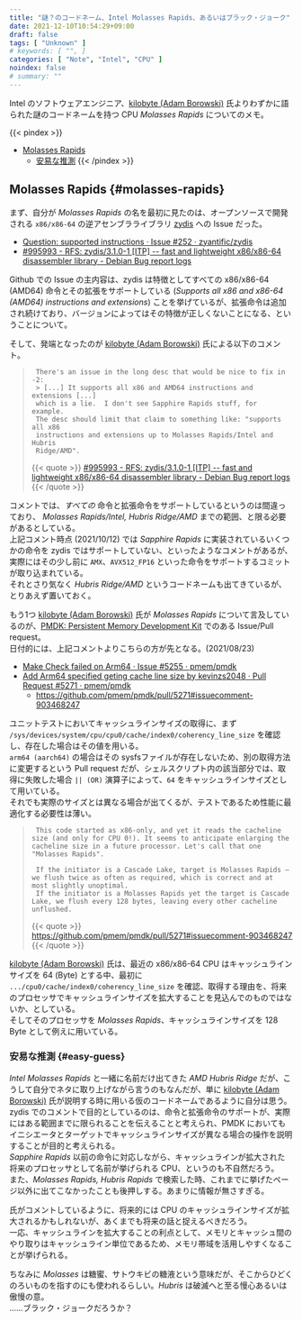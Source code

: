 ```yaml
---
title: "謎？のコードネーム、Intel Molasses Rapids、あるいはブラック・ジョーク"
date: 2021-12-10T10:54:29+09:00
draft: false
tags: [ "Unknown" ]
# keywords: [ "", ]
categories: [ "Note", "Intel", "CPU" ]
noindex: false
# summary: ""
---
```


Intel のソフトウェアエンジニア、[kilobyte (Adam Borowski)](https://github.com/kilobyte) 氏よりわずかに語られた謎のコードネームを持つ CPU *Molasses Rapids* についてのメモ。  

{{< pindex >}}
 * [Molasses Rapids](#molasses-rapids)
    * [安易な推測](#easy-guess)
{{< /pindex >}}

## Molasses Rapids {#molasses-rapids}

まず、自分が *Molasses Rapids* の名を最初に見たのは、オープンソースで開発される `x86/x86-64` の逆アセンブラライブラリ [zydis](https://zydis.re/) への Issue だった。  

 * [Question: supported instructions · Issue #252 · zyantific/zydis](https://github.com/zyantific/zydis/issues/252)
 * [#995993 - RFS: zydis/3.1.0-1 [ITP] -- fast and lightweight x86/x86-64 disassembler library - Debian Bug report logs](https://bugs.debian.org/cgi-bin/bugreport.cgi?bug=995993#12)

Github での Issue の主内容は、zydis は特徴としてすべての x86/x86-64 (AMD64) 命令とその拡張をサポートしている (*Supports all x86 and x86-64 (AMD64) instructions and extensions*) ことを挙げているが、拡張命令は追加され続けており、バージョンによってはその特徴が正しくないことになる、ということについて。  

そして、発端となったのが [kilobyte (Adam Borowski)](https://github.com/kilobyte) 氏による以下のコメント。  

 > 		There's an issue in the long desc that would be nice to fix in -2:
 > 		> [...] It supports all x86 and AMD64 instructions and extensions [...]
 > 		which is a lie.  I don't see Sapphire Rapids stuff, for example.
 > 		The desc should limit that claim to something like: "supports all x86
 > 		instructions and extensions up to Molasses Rapids/Intel and Hubris
 > 		Ridge/AMD".
 >
 > {{< quote >}} [#995993 - RFS: zydis/3.1.0-1 [ITP] -- fast and lightweight x86/x86-64 disassembler library - Debian Bug report logs](https://bugs.debian.org/cgi-bin/bugreport.cgi?bug=995993#12) {{< /quote >}}

コメントでは、*すべての* 命令と拡張命令をサポートしているというのは間違っており、 *Molasses Rapids/Intel, Hubris Ridge/AMD* までの範囲、と限る必要があるとしている。  
上記コメント時点 (2021/10/12) では *Sapphire Rapids* に実装されているいくつかの命令を zydis ではサポートしていない、といったようなコメントがあるが、実際にはその少し前に `AMX`、`AVX512_FP16` といった命令をサポートするコミットが取り込まれている。  
それとさり気なく *Hubris Ridge/AMD* というコードネームも出てきているが、とりあえず置いておく。  

もう1つ [kilobyte (Adam Borowski)](https://github.com/kilobyte) 氏が *Molasses Rapids* について言及しているのが、[PMDK: Persistent Memory Development Kit](https://github.com/pmem/pmdk) でのある Issue/Pull  request。  
日付的には、上記コメントよりこちらの方が先となる。(2021/08/23)  

 * [Make Check failed on Arm64 · Issue #5255 · pmem/pmdk](https://github.com/pmem/pmdk/issues/5255)
 * [Add Arm64 specified geting cache line size by kevinzs2048 · Pull Request #5271 · pmem/pmdk](https://github.com/pmem/pmdk/pull/5271)
    * <https://github.com/pmem/pmdk/pull/5271#issuecomment-903468247>

ユニットテストにおいてキャッシュラインサイズの取得に、まず `/sys/devices/system/cpu/cpu0/cache/index0/coherency_line_size` を確認し、存在した場合はその値を用いる。  
`arm64 (aarch64)` の場合はその sysfsファイルが存在しないため、別の取得方法に変更するという Pull request だが、シェルスクリプト内の該当部分では、取得に失敗した場合 `|| (OR)` 演算子によって、`64` をキャッシュラインサイズとして用いている。  
それでも実際のサイズとは異なる場合が出てくるが、テストであるため性能に最適化する必要性は薄い。  

 > 		This code started as x86-only, and yet it reads the cacheline size (and only for CPU 0!). It seems to anticipate enlarging the cacheline size in a future processor. Let's call that one "Molasses Rapids".
 > 		
 > 		If the initiator is a Cascade Lake, target is Molasses Rapids — we flush twice as often as required, which is correct and at most slightly unoptimal.
 > 		If the initiator is a Molasses Rapids yet the target is Cascade Lake, we flush every 128 bytes, leaving every other cacheline unflushed.
 >
 > {{< quote >}} <https://github.com/pmem/pmdk/pull/5271#issuecomment-903468247> {{< /quote >}}

[kilobyte (Adam Borowski)](https://github.com/kilobyte) 氏は、最近の x86/x86-64 CPU はキャッシュラインサイズを 64 (Byte) とする中、最初に `.../cpu0/cache/index0/coherency_line_size` を確認、取得する理由を、将来のプロセッサでキャッシュラインサイズを拡大することを見込んでのものではないか、としている。  
そしてそのプロセッサを *Molasses Rapids*、キャッシュラインサイズを 128 Byte として例えに用いている。  

### 安易な推測 {#easy-guess}

*Intel Molasses Rapids* と一緒に名前だけ出てきた *AMD Hubris Ridge* だが、こうして自分でネタに取り上げながら言うのもなんだが、単に [kilobyte (Adam Borowski)](https://github.com/kilobyte) 氏が説明する時に用いる仮のコードネームであるように自分は思う。  
zydis でのコメントで目的としているのは、命令と拡張命令のサポートが、実際にはある範囲までに限られることを伝えることと考えられ、PMDK においてもイニシエータとターゲットでキャッシュラインサイズが異なる場合の操作を説明することが目的と考えられる。  
*Sapphire Rapids* 以前の命令に対応しながら、キャッシュラインが拡大された将来のプロセッサとして名前が挙げられる CPU、というのも不自然だろう。  
また、*Molasses Rapids, Hubris Rapids* で検索した時、これまでに挙げたページ以外に出てこなかったことも後押しする。あまりに情報が無さすぎる。  

氏がコメントしているように、将来的には CPU のキャッシュラインサイズが拡大されるかもしれないが、あくまでも将来の話と捉えるべきだろう。  
一応、キャッシュラインを拡大することの利点として、メモリとキャッシュ間のやり取りはキャッシュライン単位であるため、メモリ帯域を活用しやすくなることが挙げられる。  

ちなみに *Molasses* は糖蜜、サトウキビの糖液という意味だが、そこからひどくのろいものを指すのにも使われるらしい。*Hubris* は破滅へと至る慢心あるいは傲慢の意。  
……ブラック・ジョークだろうか？  

